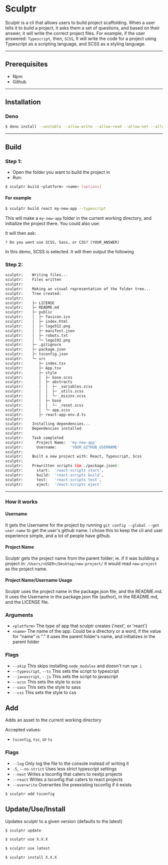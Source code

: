 # Sculptr

Sculptr is a cli that allows users to build project scaffolding. When a user tells it to build a project, it asks them a set of questions, and based on their answer, it will write the correct project files. For example, if the user answered: `Typescript`, then, `SCSS`, It will write the code for a project using Typescript as a scripting language, and SCSS as a styling language.

---

## Prerequisites

- Npm
- Github

---

## Installation

### Deno

```bash
$ deno install --unstable --allow-write --allow-read --allow-net --allow-run -n sculptr --allow-env -f https://deno.land/x/sculptr/src/index.ts
```

---

## Build

### Step 1:

- Open the folder you want to build the project in
- Run:

```bash
$ sculptr build <platform> <name> [options]
```

#### For example

```bash
$ sculptr build react my-new-app --typescript
```

This will make a `my-new-app` folder in the current working directory, and initialize the project there. You could also use:

It will then ask:

```
? Do you want use SCSS, Sass, or CSS? (YOUR_ANSWER)
```

In this demo, SCSS is selected. It will then output the following

### Step 2:

```bash
sculptr:    Writing files...
sculptr:    Files written
sculptr:
sculptr:    Making an visual representation of the folder tree...
sculptr:    Tree created:
sculptr:
sculptr:    ├─ LICENSE
sculptr:    ├─ README.md
sculptr:    ├─ public
sculptr:    │  ├─ favicon.ico
sculptr:    │  ├─ index.html
sculptr:    │  ├─ logo512.png
sculptr:    │  ├─ manifest.json
sculptr:    │  ├─ robots.txt
sculptr:    │  └─ logo192.png
sculptr:    ├─ .gitignore
sculptr:    ├─ package.json
sculptr:    ├─ tsconfig.json
sculptr:    └─ src
sculptr:       ├─ index.tsx
sculptr:       ├─ App.tsx
sculptr:       ├─ style
sculptr:       │  ├─ base.scss
sculptr:       │  ├─ abstracts
sculptr:       │  │  ├─ _variables.scss
sculptr:       │  │  ├─ _utils.scss
sculptr:       │  │  └─ _mixins.scss
sculptr:       │  ├─ base
sculptr:       │  │  └─ _reset.scss
sculptr:       │  └─ app.scss
sculptr:       ├─ react-app-env.d.ts
sculptr:
sculptr:    Installing dependencies...
sculptr:    Dependencies installed
sculptr:
sculptr:    Task completed
sculptr:      Project Name:  'my-new-app'
sculptr:      Username:      'YOUR_GITHUB_USERNAME'
sculptr:
sculptr:    Built a new project with: React, Typescript, Scss
sculptr:
sculptr:    Prewritten scripts (in ./package.json):
sculptr:      start:  'react-scripts start',
sculptr:      build:  'react-scripts build',
sculptr:      test:   'react-scripts test',
sculptr:      eject:  'react-scripts eject'

```

---

### How it works

#### Username

It gets the Username for the project by running `git config --global --get user.name` to get the user's github name. I chose this to keep the cli and user experience simple, and a lot of people have github.

#### Project Name

Sculptr gets the project name from the parent folder; ie. if it was building a project in: `/Users/<USER>/Desktop/new-project/` it would read `new-project` as the project name.

#### Project Name/Username Usage

Sculptr uses the project name in the package.json file, and the README.md. It uses the Username in the package.json file (author), in the README.md, and the LICENSE file.

### Arguments

- `<platform>` The type of app that sculptr creates ('next', or 'react')
- `<name>` The name of the app. Could be a directory or a word, if the value for "name" is "." it uses the parent folder's name, and initializes in the parent folder

### Flags

- `--skip` This skips installing `node_modules` and doesn't run `npm i`
- `--typescript`, `--ts` This sets the script to typescript
- `--javascript`, `--js` This sets the script to javascript
- `--scss` This sets the style to scss
- `--sass` This sets the style to sass
- `--css` This sets the style to css

## Add

Adds an asset to the current working directory

Accepted values:

- `tsconfig`, `tsc`, or `ts`

### Flags

- `--log` Only log the file to the console instead of writing it
- `-S`, `--no-strict` Uses less strict typescript settings
- `--next` Writes a tsconfig that caters to nextjs projects
- `--react` Writes a tsconfig that caters to react projects
- `--overwrite` Overwrites the preexisting tsconfig if it exists

```
$ sculptr add tsconfig
```

## Update/Use/Install

Updates sculptr to a given version (defaults to the latest)

```bash
$ sculptr update
```

```bash
$ sculptr use X.X.X
```

```bash
$ sculptr use latest
```

```bash
$ sculptr install X.X.X
```

